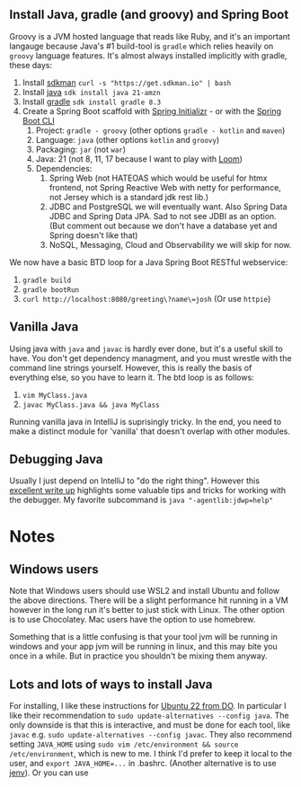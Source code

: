 ## Install Java, gradle (and groovy) and Spring Boot
Groovy is a JVM hosted language that reads like Ruby, and it's an important langauge because Java's #1 build-tool is `gradle` which relies heavily on `groovy` language features. It's almost always installed implicitly with gradle, these days:

  1. Install [sdkman](https://sdkman.io/) `curl -s "https://get.sdkman.io" | bash`
  1. Install [java]() `sdk install java 21-amzn`
  2. Install [gradle]() `sdk install gradle 8.3`
  4. Create a Spring Boot scaffold with [Spring Initializr](https://start.spring.io/) - or with the [Spring Boot CLI](https://docs.spring.io/spring-boot/docs/current/reference/html/cli.html#cli)
      1. Project: `gradle - groovy` (other options `gradle - kotlin` and `maven`)
      2. Language: `java` (other options `kotlin` and `groovy`)
      3. Packaging: `jar` (not `war`)
      4. Java: 21 (not 8, 11, 17 because I want to play with [Loom](https://www.baeldung.com/openjdk-project-loom))
      5. Dependencies:
          1. Spring Web (not HATEOAS which would be useful for htmx frontend, not Spring Reactive Web with netty for performance, not Jersey which is a standard jdk rest lib.)
          2. JDBC and PostgreSQL we will eventually want. Also Spring Data JDBC and Spring Data JPA. Sad to not see JDBI as an option. (But comment out because we don't have a database yet and Spring doesn't like that)
          3. NoSQL, Messaging, Cloud and Observability we will skip for now.

We now have a basic BTD loop for a Java Spring Boot RESTful webservice:
   1. `gradle build`
   2. `gradle bootRun`
   3. `curl http://localhost:8080/greeting\?name\=josh` (Or use `httpie`)


## Vanilla Java
Using java with `java` and `javac` is hardly ever done, but it's a useful skill to have.
You don't get dependency managment, and you must wrestle with the command line strings yourself.
However, this is really the basis of everything else, so you have to learn it.
The btd loop is as follows:
   1. `vim MyClass.java`
   2. `javac MyClass.java && java MyClass`

Running vanilla java in IntelliJ is suprisingly tricky.
In the end, you need to make a distinct module for 'vanilla' that doesn't overlap with other modules.

## Debugging Java
Usually I just depend on IntelliJ to "do the right thing".
However this [excellent write up](https://mostlynerdless.de/blog/2023/10/03/level-up-your-java-debugging-skills-with-on-demand-debugging/) highlights some valuable tips and tricks for working with the debugger. My favorite subcommand is `java "-agentlib:jdwp=help"`

# Notes

## Windows users
Note that Windows users should use WSL2 and install Ubuntu and follow the above directions. There will be a slight performance hit running in a VM however in the long run it's better to just stick with Linux. The other option is to use Chocolatey. Mac users have the option to use homebrew.

Something that is a little confusing is that your tool jvm will be running in windows and your app jvm will be running in linux, and this may bite you once in a while. But in practice you shouldn't be mixing them anyway.

## Lots and lots of ways to install Java
For installing, I like these instructions for [Ubuntu 22 from DO](https://www.digitalocean.com/community/tutorials/how-to-install-java-with-apt-on-ubuntu-22-04). In particular I like their recommendation to `sudo update-alternatives --config java`. The only downside is that this is interactive, and must be done for each tool, like `javac` e.g. `sudo update-alternatives --config javac`. They also recommend setting `JAVA_HOME` using `sudo vim /etc/environment && source /etc/environment`, which is new to me. I think I'd prefer to keep it local to the user, and `export JAVA_HOME=...` in .bashrc. (Another alternative is to use [jenv](https://github.com/jenv/jenv)). Or you can use

